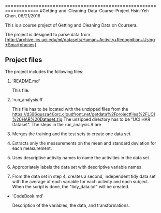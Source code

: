 ==================================================================
#Getting-and-Cleaning-Data-Course-Project
Hsin-Yeh Chen, 06/21/2016

This is a course project of Getting and Cleaning Data on Coursera.

The project is designed to parse data from 
[http://archive.ics.uci.edu/ml/datasets/Human+Activity+Recognition+Using+Smartphones]


## Project files
The project includes the following files:

1. 'README.md'

   This file.

2. 'run_analysis.R'
   
   This file has to be located with the unzipped files from the 
   https://d396qusza40orc.cloudfront.net/getdata%2Fprojectfiles%2FUCI%20HAR%20Dataset.zip
   The unzipped directory has to be "UCI HAR Dataset".
   The steps in the run_analysis.R are 
  1. Merges the training and the test sets to create one data set.
  2. Extracts only the measurements on the mean and standard deviation for each measurement.
  3. Uses descriptive activity names to name the activities in the data set
  4. Appropriately labels the data set with descriptive variable names.
  5. From the data set in step 4, creates a second, independent tidy data set with the average of each variable for each activity and each subject.  
   When the script is done, the "tidy_data.txt" will be created.

- 'CodeBook.md'

   Description of the variables, the data, and transformations.
